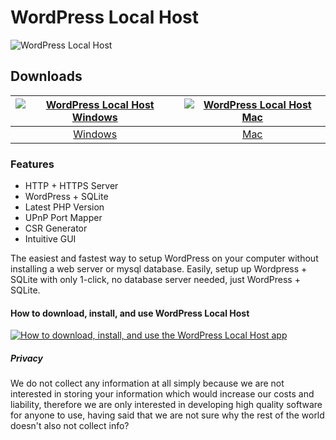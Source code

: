 # WordPress Local Host
![WordPress Local Host](https://github.com/wordpresslocalhost/wpserver/blob/main/images/wordpresslocalhost.jpeg?raw=true)
## Downloads
[![WordPress Local Host Windows](https://github.com/wordpresslocalhost/wpserver/blob/main/images/windows.png?raw=true)](https://www.googleapis.com/drive/v3/files/11xZZNgs6BKTPQxS5Bm8_jmwNlQOcgpOW?alt=media&key=AIzaSyBljJ0htOM682yhMPu3A5TfQxdrRkqX_to)  |  [![WordPress Local Host Mac](https://github.com/wordpresslocalhost/wpserver/blob/main/images/mac.png?raw=true)](https://www.googleapis.com/drive/v3/files/11x9gy_iBwf2ssZdZ03iAQkqP3ICyfwGQ?alt=media&key=AIzaSyBljJ0htOM682yhMPu3A5TfQxdrRkqX_to)
:-------------------------:|:-------------------------:
[Windows](https://www.googleapis.com/drive/v3/files/11xZZNgs6BKTPQxS5Bm8_jmwNlQOcgpOW?alt=media&key=AIzaSyBljJ0htOM682yhMPu3A5TfQxdrRkqX_to)             |  [Mac](https://www.googleapis.com/drive/v3/files/11x9gy_iBwf2ssZdZ03iAQkqP3ICyfwGQ?alt=media&key=AIzaSyBljJ0htOM682yhMPu3A5TfQxdrRkqX_to)
### Features
- HTTP + HTTPS Server
- WordPress + SQLite
- Latest PHP Version
- UPnP Port Mapper
- CSR Generator
- Intuitive GUI

The easiest and fastest way to setup WordPress on your computer without installing a web server or mysql database. Easily, setup up Wordpress + SQLite with only 1-click, no database server needed, just WordPress + SQLite.
#### How to download, install, and use WordPress Local Host
[![How to download, install, and use the WordPress Local Host app](https://img.youtube.com/vi/xkxNse2xb8g/0.jpg)](https://www.youtube.com/watch?v=xkxNse2xb8g)
##### Privacy
We do not collect any information at all simply because we are not interested in storing your information which would increase our costs and liability, therefore we are only interested in developing high quality software for anyone to use, having said that we are not sure why the rest of the world doesn't also not collect info?
